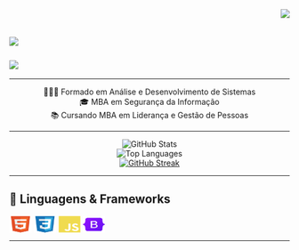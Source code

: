 <img align="right" src="https://visitor-badge.laobi.icu/badge?page_id=DexterNavox.DexterNavox">

# <a href="https://git.io/typing-svg"><img src="https://readme-typing-svg.herokuapp.com/?lines=Olá,+Eu+Sou+o+Diego!+🖐🏾;Seja+Bem+-+Vindo+!&center=true&size=29"></a>


<div align="left">
<a href="https://www.linkedin.com/in/diego-de-lima-060173a9/">
<img src="https://img.shields.io/badge/LinkedIn-0077B5?style=for-the-badge&logo=linkedin&logoColor=white" >
</a>
</div>

---

<p align="center">
  👨🏾‍🎓 Formado em Análise e Desenvolvimento de Sistemas<br>
  🎓 MBA em Segurança da Informação<br>
  📚 Cursando MBA em Liderança e Gestão de Pessoas
</p>

---

<div align="center">
  <img src="https://github-readme-stats.vercel.app/api?username=DexterNavox&show_icons=true&theme=radical" alt="GitHub Stats">
</div>

<div align="center">
  <img src="https://github-readme-stats.vercel.app/api/top-langs/?username=DexterNavox&layout=compact" alt="Top Languages">
</div>

<div align="center">
  <a href="https://github.com/denvercoder1/github-readme-streak-stats" title="Go to Source">
    <img width="390" src="https://streak-stats.demolab.com/?user=DexterNavox&theme=react&border=61dafb&hide_border=true" alt="GitHub Streak" />
  </a>
</div>

---

## 🔨 Linguagens & Frameworks

<div style="display: inline_block">
  <img align="center" alt="HTML" height="30" width="40" src="https://raw.githubusercontent.com/devicons/devicon/master/icons/html5/html5-original.svg">
  <img align="center" alt="CSS" height="30" width="40" src="https://raw.githubusercontent.com/devicons/devicon/master/icons/css3/css3-original.svg">
  <img align="center" alt="JavaScript" height="30" width="40" src="https://raw.githubusercontent.com/devicons/devicon/master/icons/javascript/javascript-plain.svg">
  <img align="center" alt="Bootstrap" height="30" width="40" src="https://raw.githubusercontent.com/devicons/devicon/master/icons/bootstrap/bootstrap-original.svg">
</div>

---
